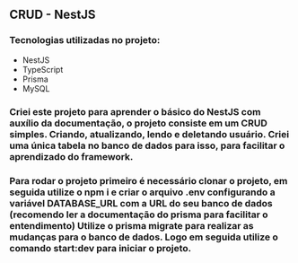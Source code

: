## CRUD - NestJS

### Tecnologias utilizadas no projeto:
* NestJS
* TypeScript
* Prisma
* MySQL
  

### Criei este projeto para aprender o básico do NestJS com auxílio da documentação, o projeto consiste em um CRUD simples. Criando, atualizando, lendo e deletando usuário. Criei uma única tabela no banco de dados para isso, para facilitar o aprendizado do framework.

### Para rodar o projeto primeiro é necessário clonar o projeto, em seguida utilize o npm i e criar o arquivo .env configurando a variável DATABASE_URL com a URL do seu banco de dados (recomendo ler a documentação do prisma para facilitar o entendimento) Utilize o prisma migrate para realizar as mudanças para o banco de dados. Logo em seguida utilize o comando start:dev para iniciar o projeto.
